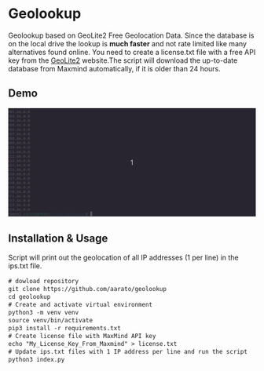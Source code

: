 # Geolookup
Geolookup based on GeoLite2 Free Geolocation Data. Since the database is on the local drive the lookup is **much faster** and not rate limited like many alternatives found online.
You need to create a license.txt file with a free API key from the [GeoLite2](https://dev.maxmind.com/geoip/geolite2-free-geolocation-data) website.The script will download the up-to-date database from Maxmind automatically, if it is older than 24 hours.

## Demo
![Alt Text](demo.gif)


## Installation & Usage
Script will print out the geolocation of all IP addresses (1 per line) in the ips.txt file.

```
# dowload repository
git clone https://github.com/aarato/geolookup
cd geolookup
# Create and activate virtual environment
python3 -m venv venv
source venv/bin/activate
pip3 install -r requirements.txt
# Create license file with MaxMind API key
echo "My_License_Key_From_Maxmind" > license.txt
# Update ips.txt files with 1 IP address per line and run the script
python3 index.py
```
